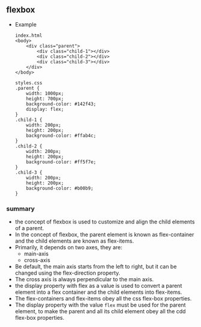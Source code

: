 ## flexbox
* Example
	```
	index.html
	<body>
		<div class="parent">
			<div class="child-1"></div>
			<div class="child-2"></div>
			<div class="child-3"></div>
		</div>
	</body>

	styles.css
	.parent {
		width: 1000px;
		height: 700px;
		background-color: #142f43;
		display: flex;
	}
	.child-1 {
		width: 200px;
		height: 200px;
		background-color: #ffab4c;
	}
	.child-2 {
		width: 200px;
		height: 200px;
		background-color: #ff5f7e;
	}
	.child-3 {
		width: 200px;
		height: 200px;
		background-color: #b00b9;
	}
	```

### summary
* the concept of flexbox is used to customize and align the child elements of a parent.
* In the concept of flexbox, the parent element is known as flex-container and the child elements are known as flex-items.
* Primarily, it depends on two axes, they are:
	* main-axis
	* cross-axis
*  Be default, the main axis starts from the left to right, but it can be changed using the flex-direction property.
* The cross axis is always perpendicular to the main axis.
* the display property with flex as a value is used to convert a parent element into a flex container and the child elements into flex-items.
* The flex-containers and flex-items obey all the css flex-box properties.
* The display property with the value `flex` must be used for the parent element, to make the parent and all its child element obey all the cdd flex-box properties.
